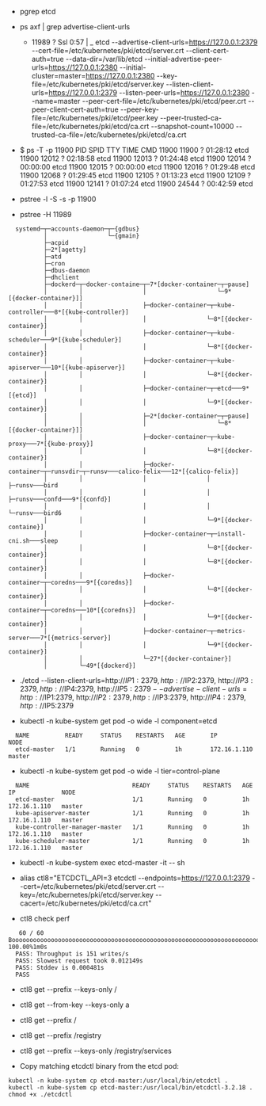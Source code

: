 - pgrep etcd

- ps axf | grep advertise-client-urls
  - 11989 ?        Ssl    0:57      |   \_ etcd --advertise-client-urls=https://127.0.0.1:2379 --cert-file=/etc/kubernetes/pki/etcd/server.crt --client-cert-auth=true --data-dir=/var/lib/etcd --initial-advertise-peer-urls=https://127.0.0.1:2380 --initial-cluster=master=https://127.0.0.1:2380 --key-file=/etc/kubernetes/pki/etcd/server.key --listen-client-urls=https://127.0.0.1:2379 --listen-peer-urls=https://127.0.0.1:2380 --name=master --peer-cert-file=/etc/kubernetes/pki/etcd/peer.crt --peer-client-cert-auth=true --peer-key-file=/etc/kubernetes/pki/etcd/peer.key --peer-trusted-ca-file=/etc/kubernetes/pki/etcd/ca.crt --snapshot-count=10000 --trusted-ca-file=/etc/kubernetes/pki/etcd/ca.crt

- $ ps -T -p 11900
  PID  SPID TTY          TIME CMD
11900 11900 ?        01:28:12 etcd
11900 12012 ?        02:18:58 etcd
11900 12013 ?        01:24:48 etcd
11900 12014 ?        00:00:00 etcd
11900 12015 ?        00:00:00 etcd
11900 12016 ?        01:29:48 etcd
11900 12068 ?        01:29:45 etcd
11900 12105 ?        01:13:23 etcd
11900 12109 ?        01:27:53 etcd
11900 12141 ?        01:07:24 etcd
11900 24544 ?        00:42:59 etcd

- pstree -l -S -s -p 11900

- pstree -H 11989

```
  systemd─┬─accounts-daemon─┬─{gdbus}
          │                 └─{gmain}
          ├─acpid
          ├─2*[agetty]
          ├─atd
          ├─cron
          ├─dbus-daemon
          ├─dhclient
          ├─dockerd─┬─docker-containe─┬─7*[docker-container─┬─pause]
          │         │                 │                    └─9*[{docker-container}]]
          │         │                 ├─docker-container─┬─kube-controller───8*[{kube-controller}]
          │         │                 │                 └─8*[{docker-container}]
          │         │                 ├─docker-container─┬─kube-scheduler───9*[{kube-scheduler}]
          │         │                 │                 └─8*[{docker-container}]
          │         │                 ├─docker-container─┬─kube-apiserver───10*[{kube-apiserver}]
          │         │                 │                 └─8*[{docker-container}]
          │         │                 ├─docker-container─┬─etcd───9*[{etcd}]
          │         │                 │                 └─9*[{docker-container}]
          │         │                 ├─2*[docker-container─┬─pause]
          │         │                 │                    └─8*[{docker-container}]]
          │         │                 ├─docker-container─┬─kube-proxy───7*[{kube-proxy}]
          │         │                 │                 └─8*[{docker-container}]
          │         │                 ├─docker-container─┬─runsvdir─┬─runsv───calico-felix───12*[{calico-felix}]
          │         │                 │                 │          ├─runsv───bird
          │         │                 │                 │          ├─runsv───confd───9*[{confd}]
          │         │                 │                 │          └─runsv───bird6
          │         │                 │                 └─9*[{docker-containe}]
          │         │                 ├─docker-container─┬─install-cni.sh───sleep
          │         │                 │                 └─8*[{docker-container}]
          │         │                 │                 └─8*[{docker-container}]
          │         │                 ├─docker-container─┬─coredns───9*[{coredns}]
          │         │                 │                 └─8*[{docker-container}]
          │         │                 ├─docker-container─┬─coredns───10*[{coredns}]
          │         │                 │                 └─9*[{docker-container}]
          │         │                 ├─docker-container─┬─metrics-server───7*[{metrics-server}]
          │         │                 │                 └─9*[{docker-container}]
          │         │                 └─27*[{docker-container}]
          │         └─49*[{dockerd}]

```

- ./etcd --listen-client-urls=http://$IP1:2379, http://$IP2:2379, http://$IP3:2379, http://$IP4:2379, http://$IP5:2379 --advertise-client-urls=http://$IP1:2379, http://$IP2:2379, http://$IP3:2379, http://$IP4:2379, http://$IP5:2379

- kubectl -n kube-system get pod -o wide -l component=etcd
```
  NAME          READY     STATUS    RESTARTS   AGE       IP             NODE
  etcd-master   1/1       Running   0          1h        172.16.1.110   master
```

- kubectl -n kube-system get pod -o wide -l tier=control-plane
```
  NAME                             READY     STATUS    RESTARTS   AGE       IP             NODE
  etcd-master                      1/1       Running   0          1h        172.16.1.110   master
  kube-apiserver-master            1/1       Running   0          1h        172.16.1.110   master
  kube-controller-manager-master   1/1       Running   0          1h        172.16.1.110   master
  kube-scheduler-master            1/1       Running   0          1h        172.16.1.110   master
  ```

- kubectl -n kube-system exec etcd-master -it -- sh

- alias ctl8="ETCDCTL_API=3 etcdctl --endpoints=https://127.0.0.1:2379 --cert=/etc/kubernetes/pki/etcd/server.crt --key=/etc/kubernetes/pki/etcd/server.key --cacert=/etc/kubernetes/pki/etcd/ca.crt"

- ctl8 check perf
```
   60 / 60 Booooooooooooooooooooooooooooooooooooooooooooooooooooooooooooooooooooooooooooooooooooooooooooooooooooooooooooooooooooooooooooooooooooooooooooooooooooooooooooooooooo! 100.00%1m0s
  PASS: Throughput is 151 writes/s
  PASS: Slowest request took 0.012149s
  PASS: Stddev is 0.000481s
  PASS
```


- ctl8 get --prefix --keys-only /
- ctl8 get --from-key --keys-only a

- ctl8 get --prefix /
- ctl8 get --prefix /registry
- ctl8 get --prefix --keys-only /registry/services

- Copy matching etcdctl binary from the etcd pod:
```
kubectl -n kube-system cp etcd-master:/usr/local/bin/etcdctl .
kubectl -n kube-system cp etcd-master:/usr/local/bin/etcdctl-3.2.18 .
chmod +x ./etcdctl
```
